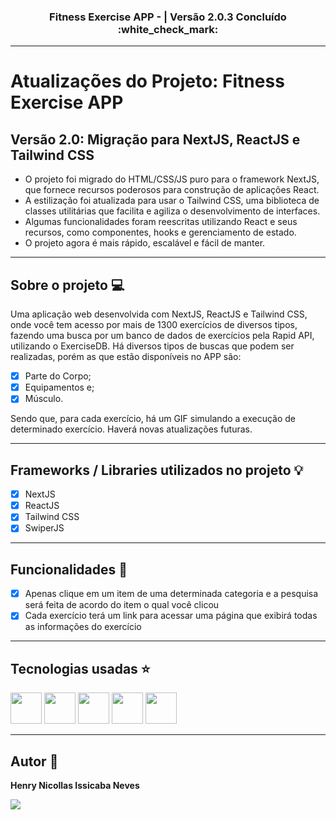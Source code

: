 <h3 align="center">Fitness Exercise APP - | Versão 2.0.3 Concluído :white_check_mark:</h3>

---

# Atualizações do Projeto: Fitness Exercise APP
## Versão 2.0: Migração para NextJS, ReactJS e Tailwind CSS

- O projeto foi migrado do HTML/CSS/JS puro para o framework NextJS, que fornece recursos poderosos para construção de aplicações React.
- A estilização foi atualizada para usar o Tailwind CSS, uma biblioteca de classes utilitárias que facilita e agiliza o desenvolvimento de interfaces.
- Algumas funcionalidades foram reescritas utilizando React e seus recursos, como componentes, hooks e gerenciamento de estado.
- O projeto agora é mais rápido, escalável e fácil de manter.

---

## Sobre o projeto :computer:

Uma aplicação web desenvolvida com NextJS, ReactJS e Tailwind CSS, onde você tem acesso por mais de 1300 exercícios de diversos tipos, 
fazendo uma busca por um banco de dados de exercícios pela Rapid API, utilizando o ExerciseDB.
Há diversos tipos de buscas que podem ser realizadas, porém as que estão disponíveis no APP são:

- [x] Parte do Corpo;
- [x] Equipamentos e;
- [x] Músculo.

Sendo que, para cada exercício, há um GIF simulando a execução de determinado exercício. Haverá novas atualizações futuras.

---

## Frameworks / Libraries utilizados no projeto :bulb:

- [x] NextJS
- [x] ReactJS
- [x] Tailwind CSS
- [x] SwiperJS

---

## Funcionalidades :wrench:

- [x] Apenas clique em um item de uma determinada categoria e a pesquisa será feita de acordo do item o qual você clicou
- [x] Cada exercício terá um link para acessar uma página que exibirá todas as informações do exercício 

---

## Tecnologias usadas :star:

<div display="flex" gap="16px">
  <img width="50px" height="50px" src="https://cdn.jsdelivr.net/gh/devicons/devicon@latest/icons/nextjs/nextjs-original.svg" />
  <img width="50px" height="50px" src="https://cdn.jsdelivr.net/gh/devicons/devicon@latest/icons/react/react-original.svg" />
  <img width="50px" height="50px" src="https://cdn.jsdelivr.net/gh/devicons/devicon@latest/icons/javascript/javascript-original.svg" />
  <img width="50px" height="50px" src="https://cdn.jsdelivr.net/gh/devicons/devicon@latest/icons/typescript/typescript-original.svg" />
  <img width="50px" height="50px" src="https://cdn.jsdelivr.net/gh/devicons/devicon@latest/icons/tailwindcss/tailwindcss-original.svg" />
</div>

---

## Autor :raising_hand:
<p><b>Henry Nicollas Issicaba Neves</b></p>
<div display="flex">
  <a href="https://www.linkedin.com/in/henry-nicollas-issicaba-neves-05a54024a?utm_source=share&utm_campaign=share_via&utm_content=profile&utm_medium=android_app"><img src="https://img.shields.io/badge/LinkedIn-0077B5?style=for-the-badge&logo=linkedin&logoColor=white"></a>
</div>
